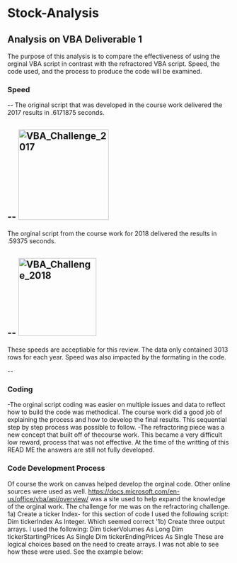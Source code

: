 # Stock-Analysis
## Analysis on VBA Deliverable 1
  The purpose of this analysis is to compare the effectiveness of using the orginal VBA script in contrast with the refractored VBA script.
  Speed, the code used, and the process to produce the code will be examined. 
### Speed 
--
The original script that was developed in the course work delivered the 2017 results in .6171875 seconds.

  --
  <img width="204" alt="VBA_Challenge_2017" src="https://user-images.githubusercontent.com/90878901/135952134-9ae288f1-bedd-4f98-ad55-fbb0e2da636e.png">
  --
  The orginal script from the course work for 2018 delivered the results in .59375 seconds. 
  
  --
  <img width="176" alt="VBA_Challenge_2018" src="https://user-images.githubusercontent.com/90878901/135952222-65603cc1-b15f-4762-b0fb-02f52eb09c7f.png">
  --
  These speeds are acceptiable for this review. The data only contained 3013 rows for each year. Speed was also impacted by the formating in the code. 
  
--
### Coding
-The orginal script coding was easier on multiple issues and data to reflect how to build the code was methodical. The course work did a good job of explaining the process and how to develop the final results. This sequential step by step process was possible to follow. 
-The refractoring piece was a new concept that built off of thecourse work. This became a very difficult low reward, process that was not effective. At the time of the writting of this READ ME the answers are still not fully developed.  
 ### Code Development Process
 Of course the work on canvas helped develop the orginal code. Other online sources were used as well. https://docs.microsoft.com/en-us/office/vba/api/overview/ was a site used to help expand the knowledge of the orginal work. 
 The challenge for me was on the refractoring challenge. 
  1a) Create a ticker Index- for this section of code I used the following script: 
    Dim tickerIndex As Integer. Which seemed correct
  '1b) Create three output arrays. I used the following:
     Dim tickerVolumes As Long
	   Dim tickerStartingPrices As Single
	   Dim tickerEndingPrices As Single
     These are logical choices based on the need to create arrays. I was not able to see how these were used. See the example below: 
     
